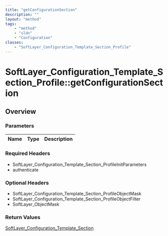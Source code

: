 ```yaml
---
title: "getConfigurationSection"
description: ""
layout: "method"
tags:
    - "method"
    - "sldn"
    - "Configuration"
classes:
    - "SoftLayer_Configuration_Template_Section_Profile"
---
```

# SoftLayer_Configuration_Template_Section_Profile::getConfigurationSection
## Overview 


### Parameters 
|Name | Type | Description |
| --- | --- | --- |


### Required Headers
* SoftLayer_Configuration_Template_Section_ProfileInitParameters
* authenticate

### Optional Headers
* SoftLayer_Configuration_Template_Section_ProfileObjectMask
* SoftLayer_Configuration_Template_Section_ProfileObjectFilter
* SoftLayer_ObjectMask

### Return Values
<a href='/reference/datatypes/SoftLayer_Configuration_Template_Section'>SoftLayer_Configuration_Template_Section </a>

